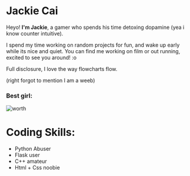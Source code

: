 # Jackie Cai
Heyo! <b>I'm Jackie</b>, a gamer who spends his time detoxing dopamine (yea i know counter intuitive). 

I spend my time working on random projects for fun, and wake up early while its nice and quiet. You can find me working on film or out running, excited to see you around! :o

Full disclosure, I love the way flowcharts flow.


(right forgot to mention I am a weeb)

### Best girl:


![worth](https://user-images.githubusercontent.com/84027910/153732602-7871c1a2-5067-488e-8c83-d37569b25132.jpg)


# Coding Skills:

- Python Abuser
- Flask user
- C++ amateur
- Html + Css noobie


<!--
**Poopskie/Poopskie** is a ✨ _special_ ✨ repository because its `README.md` (this file) appears on your GitHub profile.

Here are some ideas to get you started:

- 🔭 I’m currently working on ...
- 🌱 I’m currently learning ...
- 👯 I’m looking to collaborate on ...
- 🤔 I’m looking for help with ...
- 💬 Ask me about ...
- 📫 How to reach me: ...
- 😄 Pronouns: ...
- ⚡ Fun fact: ...
-->

